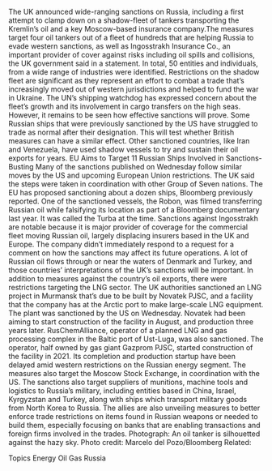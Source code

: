 The UK announced wide-ranging sanctions on Russia, including a first attempt to clamp down on a shadow-fleet of tankers transporting the Kremlin’s oil and a key Moscow-based insurance company.The measures target four oil tankers out of a fleet of hundreds that are helping Russia to evade western sanctions, as well as Ingosstrakh Insurance Co., an important provider of cover against risks including oil spills and collisions, the UK government said in a statement. In total, 50 entities and individuals, from a wide range of industries were identified.
Restrictions on the shadow fleet are significant as they represent an effort to combat a trade that’s increasingly moved out of western jurisdictions and helped to fund the war in Ukraine. The UN’s shipping watchdog has expressed concern about the fleet’s growth and its involvement in cargo transfers on the high seas. However, it remains to be seen how effective sanctions will prove.
Some Russian ships that were previously sanctioned by the US have struggled to trade as normal after their designation. This will test whether British measures can have a similar effect. Other sanctioned countries, like Iran and Venezuela, have used shadow vessels to try and sustain their oil exports for years.
EU Aims to Target 11 Russian Ships Involved in Sanctions-Busting
Many of the sanctions published on Wednesday follow similar moves by the US and upcoming European Union restrictions. The UK said the steps were taken in coordination with other Group of Seven nations. The EU has proposed sanctioning about a dozen ships, Bloomberg previously reported.
One of the sanctioned vessels, the Robon, was filmed transferring Russian oil while falsifying its location as part of a Bloomberg documentary last year. It was called the Turba at the time.
Sanctions against Ingosstrakh are notable because it is major provider of coverage for the commercial fleet moving Russian oil, largely displacing insurers based in the UK and Europe. The company didn’t immediately respond to a request for a comment on how the sanctions may affect its future operations.
A lot of Russian oil flows through or near the waters of Denmark and Turkey, and those countries’ interpretations of the UK’s sanctions will be important.
In addition to measures against the country’s oil exports, there were restrictions targeting the LNG sector.
The UK authorities sanctioned an LNG project in Murmansk that’s due to be built by Novatek PJSC, and a facility that the company has at the Arctic port to make large-scale LNG equipment. The plant was sanctioned by the US on Wednesday. Novatek had been aiming to start construction of the facility in August, and production three years later.
RusChemAlliance, operator of a planned LNG and gas processing complex in the Baltic port of Ust-Luga, was also sanctioned. The operator, half owned by gas giant Gazprom PJSC, started construction of the facility in 2021. Its completion and production startup have been delayed amid western restrictions on the Russian energy segment.
The measures also target the Moscow Stock Exchange, in coordination with the US.
The sanctions also target suppliers of munitions, machine tools and logistics to Russia’s military, including entities based in China, Israel, Kyrgyzstan and Turkey, along with ships which transport military goods from North Korea to Russia.
The allies are also unveiling measures to better enforce trade restrictions on items found in Russian weapons or needed to build them, especially focusing on banks that are enabling transactions and foreign firms involved in the trades.
Photograph: An oil tanker is silhouetted against the hazy sky. Photo credit: Marcelo del Pozo/Bloomberg
Related:

Topics
Energy
Oil Gas
Russia
